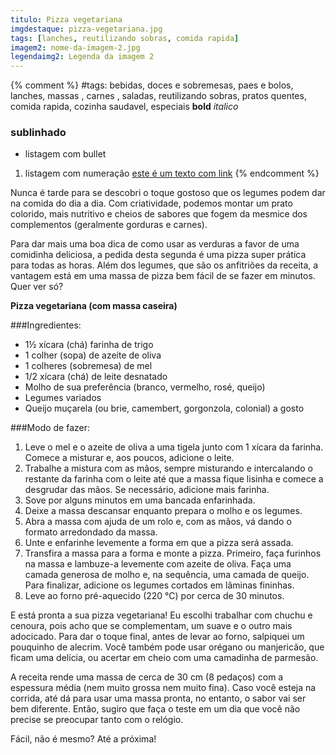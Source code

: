 ```yaml
---
titulo: Pizza vegetariana
imgdestaque: pizza-vegetariana.jpg
tags: [lanches, reutilizando sobras, comida rapida]
imagem2: nome-da-imagem-2.jpg
legendaimg2: Legenda da imagem 2
---
```

{% comment %}
#tags: bebidas, doces e sobremesas, paes e bolos, lanches, massas , carnes , saladas, reutilizando sobras, pratos quentes, comida rapida, cozinha saudavel, especiais
**bold**
*italico*
### sublinhado
* listagem com bullet
1. listagem com numeração
[este é um texto com link](https://www.enderecodolink.com)
{% endcomment %}

Nunca é tarde para se descobri o toque gostoso que os legumes podem dar na comida do dia a dia. Com criatividade, podemos montar um prato colorido, mais nutritivo e cheios de sabores que fogem da mesmice dos complementos (geralmente gorduras e carnes). 

Para dar mais uma boa dica de como usar as verduras a favor de uma comidinha deliciosa, a pedida desta segunda é uma pizza super prática para todas as horas. Além dos legumes, que são os anfitriões da receita, a vantagem está em uma massa de pizza bem fácil de se fazer em minutos. Quer ver só?

**Pizza vegetariana (com massa caseira)**

###Ingredientes:

* 1½  xícara (chá) farinha de trigo
* 1 colher (sopa) de azeite de oliva
* 1 colheres (sobremesa) de mel
* 1/2 xícara (chá) de leite desnatado
* Molho de sua preferência (branco, vermelho, rosé, queijo)
* Legumes variados
* Queijo muçarela (ou brie, camembert, gorgonzola, colonial) a gosto 

###Modo de fazer:

1. Leve o mel e o azeite de oliva a uma tigela junto com 1 xícara da farinha. Comece a misturar e, aos poucos, adicione o leite. 
2. Trabalhe a mistura com as mãos, sempre misturando e intercalando o restante da farinha com o leite até que a massa fique lisinha e comece a desgrudar das mãos. Se necessário, adicione mais farinha.
3. Sove por alguns minutos em uma bancada enfarinhada. 
4. Deixe a massa descansar enquanto prepara o molho e os legumes. 
5. Abra a massa com ajuda de um rolo e, com as mãos, vá dando o formato arredondado da massa. 
6. Unte e enfarinhe levemente a forma em que a pizza será assada.
7. Transfira a massa para a forma e monte a pizza. Primeiro, faça furinhos na massa e lambuze-a levemente com azeite de oliva. Faça uma camada generosa de molho e, na sequência, uma camada de queijo. Para finalizar, adicione os legumes cortados em lâminas fininhas. 
8. Leve ao forno pré-aquecido (220 °C) por cerca de 30 minutos.

E está pronta a sua pizza vegetariana! Eu escolhi trabalhar com chuchu e cenoura, pois acho que se complementam, um suave e o outro mais adocicado. Para dar o toque final, antes de levar ao forno, salpiquei um pouquinho de alecrim. Você também pode usar orégano ou manjericão, que ficam uma delícia, ou acertar em cheio com uma camadinha de parmesão. 

A receita rende uma massa de cerca de 30 cm (8 pedaços) com a espessura média (nem muito grossa nem muito fina). Caso você esteja na corrida, até dá para usar uma massa pronta, no entanto, o sabor vai ser bem diferente. Então, sugiro que faça o teste em um dia que você não precise se preocupar tanto com o relógio. 

Fácil, não é mesmo?
Até a próxima!
